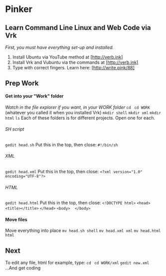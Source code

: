 # Pinker
## Learn Command Line Linux and Web Code via Vrk
*First, you must have everything set-up and installed.*
1. Install Ubuntu via YouTube method at [http://verb.ink]
2. Install Vrk and Vubuntu via the commands at [http://verb.ink]
3. Type with correct fingers. Learn here: [http://write.pink/88]

## Prep Work
#### Get into your "Work" folder
*Watch in the file explorer if you want, in your WORK folder*
`cd `
`cd WORK` (whatever you called it when you installed Vrk)
`mkdir shell`
`mkdir xml`
`mkdir html`
`ls`
Each of these folders is for different projects. Open one for each.
###### SH script
`gedit head.sh`
Put this in the top, then close:
`#!/bin/sh`
###### XML
`gedit head.xml`
Put this in the top, then close:
`<?xml version="1.0" encoding="UTF-8"?>`
###### HTML
`gedit head.html`
Put this in the top, then close:
`<!DOCTYPE html>`
`<head>`
`<title></title>`
`</head>`
`<body>`
` `
`</body>`
#### Move files
Move everything into place
`mv head.sh shell`
`mv head.xml xml`
`mv head.html html`

## Next
To edit any file, html for example, type:
`cd `
`cd WORK/xml`
`gedit new.xml`
...And get coding

